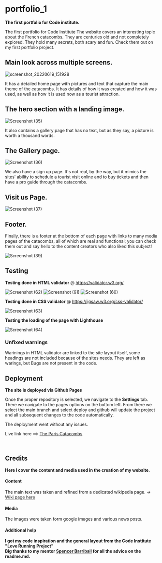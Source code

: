 # portfolio_1
**The first portfolio for Code institute.**

The first portfolio for Code Institute The website covers an interesting topic about the French catacombs. They are centuries old and not completely explored. They hold many secrets, both scary and fun. Check them out on my first portfolio project.
<h2>Main look across multiple screens.</h2>

![screenshot_20220619_151928](https://user-images.githubusercontent.com/105302576/176996157-4289541d-a360-4b28-9177-b8dcca695ba6.png)

It has a detailed home page with pictures and text that capture the main theme of the catacombs. It has details of how it was created and how it was used, as well as how it is used now as a tourist attraction.
<br>
<h2>The hero section with a landing image.</h2>

![Screenshot (35)](https://user-images.githubusercontent.com/105302576/176996275-5f21f331-ea31-4b2c-a3bc-fd86b0d75e37.jpg)

It also contains a gallery page that has no text, but as they say, a picture is worth a thousand words.
<br>
<h2>The Gallery page.</h2>

![Screenshot (36)](https://user-images.githubusercontent.com/105302576/176996297-aa762aca-5996-4f1f-be3e-1e9827cd268b.jpg)

We also have a sign up page. It's not real, by the way, but it mimics the sites' ability to schedule a tourist visit online and to buy tickets and then have a pro guide through the catacombs.
<br>
<h2>Visit us Page.</h2>

![Screenshot (37)](https://user-images.githubusercontent.com/105302576/176996349-a64cc520-53e3-4059-bb1b-e755fb73ef3e.jpg)
<br>
<h2>Footer.</h2>

Finally, there is a footer at the bottom of each page with links to many media pages of the catacombs, all of which are real and functional; you can check them out and say hello to the content creators who also liked this subject!

![Screenshot (39)](https://user-images.githubusercontent.com/105302576/176996395-540f7bb4-2fb4-463d-92c0-127810137608.jpg)
<br>
<h2>Testing</h2>

**Testing done in HTML validator** @ https://validator.w3.org/

![Screenshot (62)](https://user-images.githubusercontent.com/105302576/183416873-67592cca-1600-4637-b4eb-3ed4b5dbb267.png)
![Screenshot (61)](https://user-images.githubusercontent.com/105302576/183416936-b5a262f1-cf72-4f9b-967e-a169ebf87a1c.png)
![Screenshot (60)](https://user-images.githubusercontent.com/105302576/183416945-989fc792-4552-4aa9-a33d-9a4f4bbac6e0.png)

**Testing done in CSS validator** @ https://jigsaw.w3.org/css-validator/

![Screenshot (63)](https://user-images.githubusercontent.com/105302576/183416974-94f19582-4273-4ffa-bba4-c550a6b58b1f.png)

**Testing the loading of the page with Lighthouse**

![Screenshot (64)](https://user-images.githubusercontent.com/105302576/183416991-bdab5b59-4a10-4f61-82fe-1274ff681f08.png)

<h3>Unfixed warnings</h3>
Warinings in HTML validator are linked to the site layout itself, some headings are not included because of the sites needs.
They are left as warings, but Bugs are not present in the code.
<br>
<h2>Deployment</h2>

**The site is deployed via Github Pages**

Once the proper repository is selected, we navigate to the **Settings** tab.
There we navigate to the pages options on the bottom left. From there we select the main branch and select deploy and github will update the project and all subsequent changes to the code automatically. 

The deployment went without any issues.

Live link here ==>  <a href="https://pavlemarinkovic95.github.io/portfolio_1/" target="_blank">The Paris Catacombs</a> 

<br>
<h2>Credits</h2>

**Here I cover the content and media used in the creation of my website.**

<h4>Content</h4>
The main text was taken and refined from a dedicated wikipedia page. -> <a href="https://en.wikipedia.org/wiki/Catacombs_of_Paris" target="_blank">Wiki page here</a>

<h4>Media</h4>
The images were taken form google images and various news posts.

<h4>Additional help</h4>

**I got my code inspiration and the general layout from the Code Institute "Love Running Project"<br>**
**Big thanks to my mentor <a href="https://github.com/5pence" target="_blank">Spencer Barriball</a> for all the advice on the readme.md.**